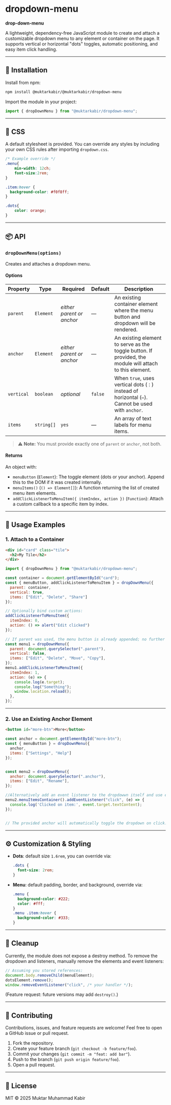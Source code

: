 # dropdown-menu
**drop-down-menu**

A lightweight, dependency-free JavaScript module to create and attach a customizable dropdown menu to any element or container on the page. It supports vertical or horizontal "dots" toggles, automatic positioning, and easy item click handling.

---

## 🚀 Installation

Install from npm:

```bash
npm install @muktarkabir/@muktarkabir/dropdown-menu
```

Import the module in your project:

```js
import { dropDownMenu } from "@muktarkabir/dropdown-menu";
```

---

## 🎨 CSS

A default stylesheet is provided. You can override any styles by including your own CSS rules after importing `dropdown.css`.

```css
/* Example override */
.menu{
    min-width: 12ch;
    font-size:2rem;
} 

.item:hover {
  background-color: #f0f8ff;
}

.dots{
    color: orange;
}
```

---

## 📦 API

### `dropDownMenu(options)`

Creates and attaches a dropdown menu.

#### Options

| Property   | Type       | Required                  | Default | Description                                                                                             |
| ---------- | ---------- | ------------------------- | ------- | ------------------------------------------------------------------------------------------------------- |
| `parent`   | `Element`  | *either parent or anchor* | —       | An existing container element where the menu button and dropdown will be rendered.                      |
| `anchor`   | `Element`  | *either parent or anchor* | —       | An existing element to serve as the toggle button. If provided, the module will attach to this element. |
| `vertical` | `boolean`  | *optional*                | `false` | When `true`, uses vertical dots (`⋮`) instead of horizontal (`⋯`). Cannot be used with `anchor`.        |
| `items`    | `string[]` | `yes`                     | —       | An array of text labels for menu items.                                                                 |

> ⚠️ **Note:** You must provide exactly one of `parent` or `anchor`, not both.

#### Returns

An object with:

* `menuButton` (`Element`): The toggle element (dots or your anchor). Append this to the DOM if it was created internally.
* `menuItems()` (`() => Element[]`): A function returning the list of created menu item elements.
* `addClickListenerToMenuItem({ itemIndex, action })` (`Function`): Attach a custom callback to a specific item by index.

---

## 🎉 Usage Examples

### 1. Attach to a Container

```html
<div id="card" class="tile">
  <h2>My Tile</h2>
</div>
```

```js
import { dropDownMenu } from "@muktarkabir/dropdown-menu";

const container = document.getElementById("card");
const { menuButton, addClickListenerToMenuItem } = dropDownMenu({
  parent: container,
  vertical: true,
  items: ["Edit", "Delete", "Share"]
});

// Optionally bind custom actions:
addClickListenerToMenuItem({
  itemIndex: 0,
  action: () => alert("Edit clicked")
});

// If parent was used, the menu button is already appended; no further action needed.
const menu1 = dropDownMenu({
  parent: document.querySelector(".parent"),
  vertical: false,
  items: ["Edit", "Delete", "Move", "Copy"],
});
menu1.addClickListenerToMenuItem({
  itemIndex: 1,
  action: (e) => {
    console.log(e.target);
    console.log("Something");
    window.location.reload();
  },
});
```

---

### 2. Use an Existing Anchor Element

```html
<button id="more-btn">More</button>
```

```js
const anchor = document.getElementById("more-btn");
const { menuButton } = dropDownMenu({
  anchor,
  items: ["Settings", "Help"]
});


const menu2 = dropDownMenu({
  anchor: document.querySelector(".anchor"),
  items: ["Edit", "Rename"],
});

//Alternatively add an event listener to the dropdowwn itself and use event delegation to register clicks
menu2.menuItemsContainer().addEventListener("click", (e) => {
  console.log('Clicked on item:', event.target.textContent);
});


// The provided anchor will automatically toggle the dropdown on click.
```

---

## ⚙️ Customization & Styling

* **Dots**: default size `1.6rem`, you can override via:

  ```css
  .dots {
    font-size: 2rem;
  }
  ```
* **Menu**: default padding, border, and background, override via:

  ```css
  .menu {
    background-color: #222;
    color: #fff;
  }
  .menu .item:hover {
    background-color: #333;
  }
  ```

---

## 🧹 Cleanup

Currently, the module does not expose a destroy method. To remove the dropdown and listeners, manually remove the elements and event listeners:

```js
// Assuming you stored references:
document.body.removeChild(menuElement);
dotsElement.remove();
window.removeEventListener("click", /* your handler */);
```

(Feature request: future versions may add `destroy()`.)

---

## 🤝 Contributing

Contributions, issues, and feature requests are welcome! Feel free to open a GitHub issue or pull request.

1. Fork the repository.
2. Create your feature branch (`git checkout -b feature/foo`).
3. Commit your changes (`git commit -m "feat: add bar"`).
4. Push to the branch (`git push origin feature/foo`).
5. Open a pull request.

---

## 📄 License

MIT © 2025 Muktar Muhammad Kabir
